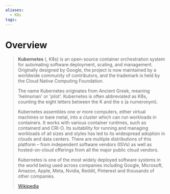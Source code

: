 ```yaml
---
aliases:
  - K8s
tags:
---
```

# Overview

> **Kubernetes** (, K8s) is an open-source container orchestration system for automating software deployment, scaling, and management. Originally designed by Google, the project is now maintained by a worldwide community of contributors, and the trademark is held by the Cloud Native Computing Foundation.
>
> The name Kubernetes originates from Ancient Greek, meaning 'helmsman' or 'pilot'. Kubernetes is often abbreviated as K8s, counting the eight letters between the K and the s (a numeronym).
>
> Kubernetes assembles one or more computers, either virtual machines or bare metal, into a cluster which can run workloads in containers.  It works with various container runtimes, such as containerd and CRI-O. Its suitability for running and managing workloads of all sizes and styles has led to its widespread adoption in clouds and data centers. There are multiple distributions of this platform – from independent software vendors (ISVs) as well as hosted-on-cloud offerings from all the major public cloud vendors.
>
> Kubernetes is one of the most widely deployed software systems in the world  being used across companies including Google, Microsoft, Amazon, Apple, Meta, Nvidia, Reddit, Pinterest and thousands of other companies.
>
> [Wikipedia](https://en.wikipedia.org/wiki/Kubernetes)